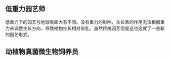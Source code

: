 ## 低重力园艺师

低重力下的园艺与地球表面大有不同。没有重力的影响，生长素的作用无法根据重力来调整生长方向，导致植物生长相对杂乱。虽然传统园艺但是这也造就了一些新的园艺形式。

## 动植物真菌微生物饲养员

